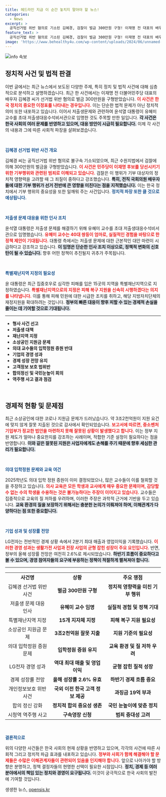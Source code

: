 ```yaml
---
title: 헤드라인 지금 이 순간 놓치지 말아야 할 뉴스!
categories:
  - News
excerpt: >
  공직선거법 위반 혐의로 기소된 김혜경, 검찰이 벌금 300만원 구형! 이재명 전 대표의 배우자가 연루된 사건의 열쇠는? 클릭해서 확인하세요!
feature_text: >
  공직선거법 위반 혐의로 기소된 김혜경, 검찰이 벌금 300만원 구형! 이재명 전 대표의 배우자가 연루된 사건의 열쇠는? 클릭해서 확인하세요!
image: 'https://www.behealthy4u.com/wp-content/uploads/2024/06/unnamed-file.png'
---
```


<p><img src="https://www.behealthy4u.com/wp-content/uploads/2024/06/unnamed-file.png" alt="info 속보" /></p>

<h2 data-ke-size="size26">정치적 사건 및 법적 판결</h2>

<p data-ke-size="size16">이번 글에서는 최근 뉴스에서 보도된 다양한 주제, 특히 정치 및 법적 사건에 대해 심층적으로 분석하고 설명하겠습니다. 최근 한 사건에서는 이재명 전 더불어민주당 대표의 배우자 김혜경 씨가 선거법 위반 혐의로 벌금 300만원을 구형받았습니다. <b><span style="color: #ee2323;">이 사건은 한국 정치의 중요한 이정표를 나타내는 경우입니다.</span></b> 이는 단순한 법적 문제가 아닌 정치적 의미 또한 내포하고 있습니다. 이어서 저출생문제와 관련하여 윤석열 대통령이 유혜미 교수를 초대 저출생대응수석비서관으로 임명한 것도 주목할 만한 일입니다. <b><span style="background-color: #21538527;">각 사건은 한국 사회의 여러 문제를 반영하고 있으며, 대응 방안이 시급히 필요합니다.</span></b> 이제 각 사건의 내용과 그에 따른 사회적 파장을 살펴보겠습니다.</p>

<p data-ke-size="size16">&nbsp;</p>

<p><b><span style="color: #1a5490;">김혜경 선거법 위반 사건 개요</span></b></p>

<p data-ke-size="size16">김혜경 씨는 공직선거법 위반 혐의로 불구속 기소되었으며, 최근 수원지법에서 검찰에 의해 300만원의 벌금을 구형받았습니다. <b><span style="color: #ee2323;">이 사건은 민주당이 이재명 후보를 당선시키기 위한 기부행위와 관련된 범죄로 이해되고 있습니다.</span></b> 검찰은 이 행위가 기부 대상자의 정치적 영향력을 고려할 때 그 죄질이 중하다고 강조했습니다. <b><span style="background-color: #21538527;">특히, 전직 국회의원 배우자들에 대한 기부 행위가 선거 전반에 큰 영향을 미친다는 점을 지적했습니다.</span></b> 이는 한국 정치에서 기부 행위의 중요성을 또한 일깨워 주는 사건입니다. <b><span style="color: #1a5490;">정치적 파장 또한 클 것으로 예상됩니다.</span></b></p>

<p data-ke-size="size16">&nbsp;</p>

<p><b><span style="color: #1a5490;">저출생 문제 대응을 위한 인사 조치</span></b></p>

<p data-ke-size="size16">윤석열 대통령은 저출생 문제를 해결하기 위해 유혜미 교수를 초대 저출생대응수석비서관으로 임명했습니다. <b><span style="color: #ee2323;">유혜미 교수는 40대 쌍둥이 엄마로, 실질적인 경험을 바탕으로 한 정책 제안이 기대됩니다.</span></b> 대통령 측에서는 저출생 문제에 대한 근본적인 대안 마련이 시급하다고 강조하고 있습니다. <b><span style="background-color: #21538527;">이 임명은 단순한 인사 조치 이상으로, 정책적 변화의 신호탄이 될 수 있습니다.</span></b> 향후 어떤 정책이 추진될지 귀추가 주목됩니다.</p>

<p data-ke-size="size16">&nbsp;</p>

<p><b><span style="color: #1a5490;">특별재난지역 지정의 필요성</span></b></p>

<p data-ke-size="size16">윤 대통령은 최근 집중호우로 심각한 피해를 입은 15곳의 지역을 특별재난지역으로 지정하였습니다. <b><span style="color: #ee2323;">특별재난지역으로의 지정은 피해 복구 지원을 신속히 시행하겠다는 의지를 나타냅니다.</span></b> 이를 통해 피해 민원에 대한 시급한 조치를 취하고, 해당 지방자치단체의 재정지원을 확대하려는 것입니다. <b><span style="background-color: #21538527;">정부의 빠른 대응이 향후 피할 수 있는 경제적 손실을 줄이는 데 기여할 것으로 기대됩니다.</span></b></p>

<hr>

<ul>
<li><b>형사 사건 선고</b></li>
<li><b>저출생 대책</b></li>
<li><b>재난지역 지정</b></li>
<li><b>소상공인 지원금 문제</b></li>
<li><b>의대 교수들의 입학정원 증원 반대</b></li>
<li><b>기업의 경영 성과</b></li>
<li><b>경제 성장 전망 유지</b></li>
<li><b>고객정보 보호 법위반</b></li>
<li><b>합의정신 및 국민눈높이 회의</b></li>
<li><b>역주행 사고 결과 점검</b></li>
</ul>

<p data-ke-size="size16">&nbsp;</p>

<h2 data-ke-size="size26">경제적 현황 및 문제점</h2>

<p data-ke-size="size16">최근 소상공인에 대한 코로나 지원금 문제가 드러났습니다. 약 3조2천억원이 지원 요건에 맞지 않게 잘못 지출된 것으로 감사에서 확인되었습니다. <b><span style="color: #ee2323;">보고서에 따르면, 중소벤처기업부가 정교한 법안을 마련하지 못해 잘못된 상황이 발생했다고 합니다.</span></b> 이는 정부 지원 제도가 얼마나 중요한지를 강조하는 사례이며, 적합한 기준 설정이 필요하다는 점을 반영합니다. <b><span style="background-color: #21538527;">이와 같은 잘못된 지원은 사업자에게도 손해를 주기 때문에 향후 세심한 관리가 필요합니다.</span></b> </p>

<p data-ke-size="size16">&nbsp;</p>

<p><b><span style="color: #1a5490;">의대 입학정원 문제와 교육 여건</span></b></p>

<p data-ke-size="size16">2025학년도 의대 입학 정원 증원이 이미 결정되었으나, 많은 교수들이 이를 철회할 것을 주장하고 있습니다. <b><span style="color: #ee2323;">의사 교육은 모든 학생과 교사에게 매우 중요한 문제이며, 감당할 수 없는 수의 학생을 수용하는 것은 불가능하다는 주장이 이어지고 있습니다.</span></b> 교수들은 집중적으로 교육의 질 저하를 우려하며, 이러한 주장은 과학적 근거에 기반을 두고 있습니다. <b><span style="background-color: #21538527;">교육 환경의 질을 보장하기 위해서는 충분한 논의가 이뤄져야 하며, 이해관계가 다양하다는 점 또한 중요합니다.</span></b></p>

<p data-ke-size="size16">&nbsp;</p>

<p><b><span style="color: #1a5490;">기업 성과 및 성장률 전망</span></b></p>

<p data-ke-size="size16">LG전자는 전반적인 경제 상황 속에서 2분기 최대 매출과 영업이익을 기록했습니다. <b><span style="color: #ee2323;">이러한 경영 성과는 생활가전 사업과 전장 사업의 균형 잡힌 성장이 주요 요인입니다.</span></b> 반면, 정부의 올해 성장률 전망은 여전히 2.6%로 제시되었습니다. <b><span style="background-color: #21538527;">하반기 흐름이 중요하다고 볼 수 있으며, 경영 참여자들의 요구에 부응하는 정책이 적절하게 펼쳐져야 합니다.</span></b></p>

<hr>

<table style="width:100%; border-collapse:collapse;">
<tr>
<td style="text-align: center; height: 17px;"><b>사건명</b></td>
<td style="text-align: center; height: 17px;"><b>상황</b></td>
<td style="text-align: center; height: 17px;"><b>주요 쟁점</b></td>
</tr>
<tr>
<td style="text-align: center; height: 17px;">김혜경 선거법 위반 사건</td>
<td style="text-align: center; height: 17px;"><b>벌금 300만원 구형</b></td>
<td style="text-align: center; height: 17px;"><b>정치적 영향력을 미친 기부 행위</b></td>
</tr>
<tr>
<td style="text-align: center; height: 17px;">저출생 문제 대응 인사</td>
<td style="text-align: center; height: 17px;"><b>유혜미 교수 임명</b></td>
<td style="text-align: center; height: 17px;"><b>실질적 경험 및 정책 기대</b></td>
</tr>
<tr>
<td style="text-align: center; height: 17px;">특별재난지역 지정</td>
<td style="text-align: center; height: 17px;"><b>15개 지자체 지정</b></td>
<td style="text-align: center; height: 17px;"><b>피해 복구 지원 필요성</b></td>
</tr>
<tr>
<td style="text-align: center; height: 17px;">소상공인 지원금 문제</td>
<td style="text-align: center; height: 17px;"><b>3조2천억원 잘못 지출</b></td>
<td style="text-align: center; height: 17px;"><b>지원 기준의 필요성</b></td>
</tr>
<tr>
<td style="text-align: center; height: 17px;">의대 입학정원 증원 문제</td>
<td style="text-align: center; height: 17px;"><b>입학정원 증원 유지</b></td>
<td style="text-align: center; height: 17px;"><b>교육 환경 및 질 저하 우려</b></td>
</tr>
<tr>
<td style="text-align: center; height: 17px;">LG전자 경영 성과</td>
<td style="text-align: center; height: 17px;"><b>역대 최대 매출 및 영업이익</b></td>
<td style="text-align: center; height: 17px;"><b>균형 잡힌 질적 성장</b></td>
</tr>
<tr>
<td style="text-align: center; height: 17px;">경제 성장률 전망</td>
<td style="text-align: center; height: 17px;"><b>올해 성장률 2.6% 유효</b></td>
<td style="text-align: center; height: 17px;"><b>하반기 경제 흐름 중요</b></td>
</tr>
<tr>
<td style="text-align: center; height: 17px;">개인정보보호 위반 사건</td>
<td style="text-align: center; height: 17px;"><b>국외 이전 한국 고객 정보 제공</b></td>
<td style="text-align: center; height: 17px;"><b>과징금 19억 부과</b></td>
</tr>
<tr>
<td style="text-align: center; height: 17px;">합의 정신 강화</td>
<td style="text-align: center; height: 17px;"><b>정치적 합의 중요성 생존</b></td>
<td style="text-align: center; height: 17px;"><b>국민 눈높이에 맞춘 정치</b></td>
</tr>
<tr>
<td style="text-align: center; height: 17px;">시청역 역주행 사고</td>
<td style="text-align: center; height: 17px;"><b>구속영장 신청</b></td>
<td style="text-align: center; height: 17px;"><b>범죄 중대성 고려</b></td>
</tr>
</table>

<p data-ke-size="size16">&nbsp;</p>

<p><b><span style="color: #1a5490;">결론적으로</span></b></p>

<p data-ke-size="size16">위의 다양한 사건들은 한국 사회의 현재 상황을 반영하고 있으며, 각각의 사건에 따른 사회적 그리고 정치적 파급 효과를 내포하고 있습니다. <b><span style="color: #ee2323;">정부와 사회가 함께 해결해야 할 문제들은 수많은 이해관계자들이 관련되어 있음을 인지해야 합니다.</span></b> 앞으로 나아가야 할 방향은 분명하고, 정책 결정자들의 현명한 선택이 필요한 시점입니다. <b><span style="background-color: #21538527;">정치, 경제 등 여러 분야에서의 책임 있는 정치와 경영이 요구됩니다.</span></b> 이것이 궁극적으로 한국 사회의 발전에 기여할 것입니다.</p>
생생한 뉴스, <a href="https://opensis.kr" rel="dofollow">opensis.kr</a>



